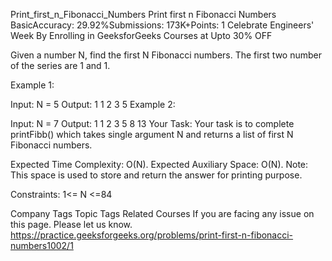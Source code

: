  Print_first_n_Fibonacci_Numbers
 Print first n Fibonacci Numbers
BasicAccuracy: 29.92%Submissions: 173K+Points: 1
Celebrate Engineers' Week By Enrolling in GeeksforGeeks Courses at Upto 30% OFF

Given a number N, find the first N Fibonacci numbers. The first two number of the series are 1 and 1.

Example 1:

Input:
N = 5
Output: 1 1 2 3 5
Example 2:

Input:
N = 7
Output: 1 1 2 3 5 8 13
Your Task:
Your task is to complete printFibb() which takes single argument N and returns a list of first N Fibonacci numbers.

Expected Time Complexity: O(N).
Expected Auxiliary Space: O(N).
Note: This space is used to store and return the answer for printing purpose.

Constraints:
1<= N <=84

Company Tags
Topic Tags
Related Courses
If you are facing any issue on this page. Please let us know.
https://practice.geeksforgeeks.org/problems/print-first-n-fibonacci-numbers1002/1
